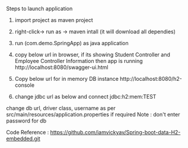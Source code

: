 Steps to launch application
1. import project as maven project
2. right-click-> run as -> maven intall (it will download all dependies)
3.  run (com.demo.SpringApp) as java application

4. copy below url in browser, if its showing Student Controller and Employee Controller Information then app is running
http://localhost:8080/swagger-ui.html

5. Copy below url for in memory DB instance
http://localhost:8080/h2-console

6. change jdbc url as below and connect
jdbc:h2:mem:TEST

change db url, driver class, username as per    
src/main/resources/application.properties if required
Note : don't enter password for db


Code Reference : https://github.com/iamvickyav/Spring-boot-data-H2-embedded.git
